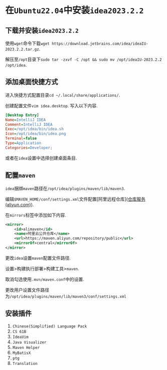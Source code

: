 # 在`Ubuntu22.04`中安装`idea2023.2.2`

## 下载并安装`idea2023.2.2`

使用`wget`命令下载`wget https://download.jetbrains.com/idea/ideaIU-2023.2.2.tar.gz`. 

解压至`/opt`目录下`sudo tar -zxvf -C /opt && sudo mv /opt/ideaIU-2023.2.2 /opt/idea`.

## 添加桌面快捷方式

进入快捷方式配置目录`cd ~/.local/share/applications/`.

创建配置文件`vim idea.desktop`. 写入以下内容.

```ini
[Desktop Entry]
Name=IntelliJ IDEA
Comment=IntelliJ IDEA
Exec=/opt/idea/bin/idea.sh
Icon=/opt/idea/bin/idea.png
Terminal=false
Type=Application
Categories=Developer;
```

或者在`idea`设置中选择创建桌面条目.

## 配置`maven`

`idea`捆绑`maven`路径在`/opt/idea/plugins/maven/lib/maven3`.

编辑`$MAVEN_HOME/conf/settings.xml`文件配置[阿里远程仓库]([仓库服务 (aliyun.com)](https://developer.aliyun.com/mvn/guide)).

在`mirrors`标签中添加如下内容.

```xml
<mirror>                                                
    <id>alimaven</id>                                     
    <name>阿里云公共仓库</name>                           
    <url>https://maven.aliyun.com/repository/public</url> 
    <mirrorOf>central</mirrorOf>                          
</mirror>  
```



更改`idea`设置`maven`配置文件路径.

设置>构建执行部署>构建工具>`maven`.

取消勾选使用`.mvn/maven.conf`中的设置.

更改用户设置文件路径为`/opt/idea/plugins/maven/lib/maven3/conf/settings.xml`

## 安装插件

1. `Chinese(Simplified) Language Pack`
2. `CS 61B`
3. `IdeaVim`
4. `Java Visualizer`
5. `Maven Helper`
6. `MyBatisX`
7. `ptg`
8. `Translation`